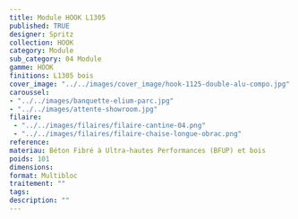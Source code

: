 ```yaml
---
title: Module HOOK L1305
published: TRUE
designer: Spritz
collection: HOOK
category: Module
sub_category: 04 Module
gamme: HOOK
finitions: L1305 bois
cover_image: "../../images/cover_image/hook-1125-double-alu-compo.jpg"
caroussel: 
- "../../images/banquette-elium-parc.jpg"
- "../../images/attente-showroom.jpg"
filaire: 
 - "../../images/filaires/filaire-cantine-04.png"
 - "../../images/filaires/filaire-chaise-longue-obrac.png"
reference: 
materiau: Béton Fibré à Ultra-hautes Performances (BFUP) et bois
poids: 101
dimensions:
format: Multibloc
traitement: ""
tags: 
description: ""
---
```


